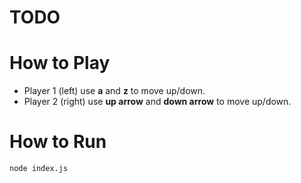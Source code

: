 # TODO

# How to Play
- Player 1 (left) use **a** and **z** to move up/down.  
- Player 2 (right) use **up arrow** and **down arrow** to move up/down.

# How to Run
```
node index.js
```